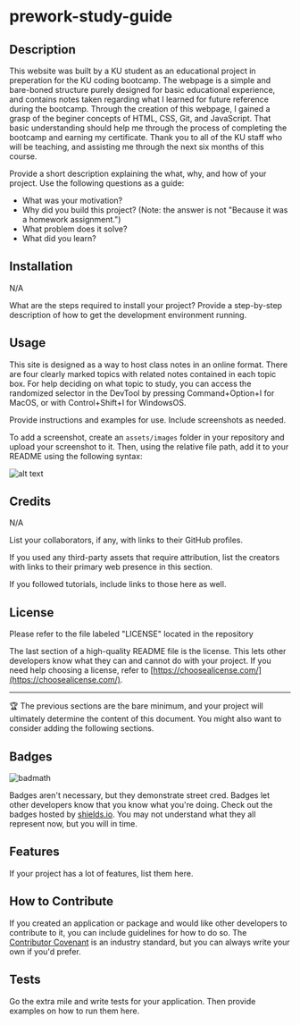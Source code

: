 # prework-study-guide

## Description

This website was built by a KU student as an educational project in preperation for the KU coding bootcamp. The webpage is a simple and bare-boned structure purely designed for basic educational experience, and contains notes taken regarding what I learned for future reference during the bootcamp. Through the creation of this webpage, I gained a grasp of the beginer concepts of HTML, CSS, Git, and JavaScript. That basic understanding should help me through the process of completing the bootcamp and earning my certificate. Thank you to all of the KU staff who will be teaching, and assisting me through the next six months of this course.

Provide a short description explaining the what, why, and how of your project. Use the following questions as a guide:

- What was your motivation?
- Why did you build this project? (Note: the answer is not "Because it was a homework assignment.")
- What problem does it solve?
- What did you learn?

## Installation

N/A

What are the steps required to install your project? Provide a step-by-step description of how to get the development environment running.

## Usage

This site is designed as a way to host class notes in an online format. There are four clearly marked topics with related notes contained in each topic box. For help deciding on what topic to study, you can access the randomized selector in the DevTool by pressing Command+Option+I for MacOS, or with Control+Shift+I for WindowsOS.

Provide instructions and examples for use. Include screenshots as needed.

To add a screenshot, create an `assets/images` folder in your repository and upload your screenshot to it. Then, using the relative file path, add it to your README using the following syntax:

![alt text](assets/images/screenshot.png)

## Credits

N/A

List your collaborators, if any, with links to their GitHub profiles.

If you used any third-party assets that require attribution, list the creators with links to their primary web presence in this section.

If you followed tutorials, include links to those here as well.

## License

Please refer to the file labeled "LICENSE" located in the repository

The last section of a high-quality README file is the license. This lets other developers know what they can and cannot do with your project. If you need help choosing a license, refer to [https://choosealicense.com/](https://choosealicense.com/).

---

🏆 The previous sections are the bare minimum, and your project will ultimately determine the content of this document. You might also want to consider adding the following sections.

## Badges

![badmath](https://img.shields.io/github/languages/top/nielsenjared/badmath)

Badges aren't necessary, but they demonstrate street cred. Badges let other developers know that you know what you're doing. Check out the badges hosted by [shields.io](https://shields.io/). You may not understand what they all represent now, but you will in time.

## Features

If your project has a lot of features, list them here.

## How to Contribute

If you created an application or package and would like other developers to contribute to it, you can include guidelines for how to do so. The [Contributor Covenant](https://www.contributor-covenant.org/) is an industry standard, but you can always write your own if you'd prefer.

## Tests

Go the extra mile and write tests for your application. Then provide examples on how to run them here.